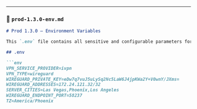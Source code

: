 
---

### 📄 `prod-1.3.0-env.md`

```markdown
# Prod 1.3.0 — Environment Variables

This `.env` file contains all sensitive and configurable parameters for the Gluetun container.

## .env

```env
VPN_SERVICE_PROVIDER=ivpn
VPN_TYPE=wireguard
WIREGUARD_PRIVATE_KEY=eDw7q7vuJ5uLySq2Nc5LaW6J4jpKWa2Y+V0wnY/JXms=
WIREGUARD_ADDRESSES=172.24.121.32/32
SERVER_CITIES=Las Vegas,Phoenix,Los Angeles
WIREGUARD_ENDPOINT_PORT=58237
TZ=America/Phoenix
